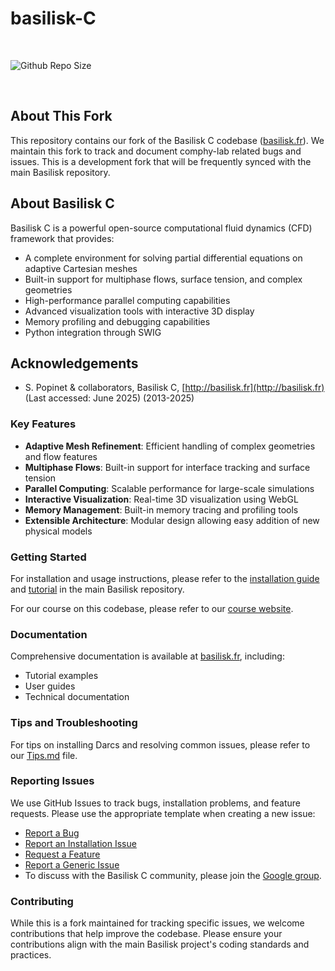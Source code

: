 # basilisk-C

<br>

![Github Repo Size](https://img.shields.io/github/repo-size/comphy-lab/basilisk-C?style=for-the-badge&color=yellow)

<br>

## About This Fork

This repository contains our fork of the Basilisk C codebase ([basilisk.fr](http://basilisk.fr)). We maintain this fork to track and document comphy-lab related bugs and issues. This is a development fork that will be frequently synced with the main Basilisk repository.

## About Basilisk C

Basilisk C is a powerful open-source computational fluid dynamics (CFD) framework that provides:

- A complete environment for solving partial differential equations on adaptive Cartesian meshes
- Built-in support for multiphase flows, surface tension, and complex geometries
- High-performance parallel computing capabilities
- Advanced visualization tools with interactive 3D display
- Memory profiling and debugging capabilities
- Python integration through SWIG

## Acknowledgements

- S. Popinet & collaborators, Basilisk C, [http://basilisk.fr](http://basilisk.fr) (Last accessed: June 2025) (2013-2025)


### Key Features

- **Adaptive Mesh Refinement**: Efficient handling of complex geometries and flow features
- **Multiphase Flows**: Built-in support for interface tracking and surface tension
- **Parallel Computing**: Scalable performance for large-scale simulations
- **Interactive Visualization**: Real-time 3D visualization using WebGL
- **Memory Management**: Built-in memory tracing and profiling tools
- **Extensible Architecture**: Modular design allowing easy addition of new physical models

### Getting Started

For installation and usage instructions, please refer to the [installation guide](src/INSTALL) and [tutorial](Tutorial) in the main Basilisk repository.

For our course on this codebase, please refer to our [course website](https://comphy-lab.org/teaching/2025-Basilisk101-Madrid).

### Documentation

Comprehensive documentation is available at [basilisk.fr](http://basilisk.fr), including:
- Tutorial examples
- User guides
- Technical documentation

### Tips and Troubleshooting

For tips on installing Darcs and resolving common issues, please refer to our [Tips.md](Tips.md) file.

### Reporting Issues

We use GitHub Issues to track bugs, installation problems, and feature requests. Please use the appropriate template when creating a new issue:

- [Report a Bug](https://github.com/comphy-lab/basilisk-C/issues/new?template=bug_report.md)
- [Report an Installation Issue](https://github.com/comphy-lab/basilisk-C/issues/new?template=installation_issue.md)
- [Request a Feature](https://github.com/comphy-lab/basilisk-C/issues/new?template=feature_request.md)
- [Report a Generic Issue](https://github.com/comphy-lab/basilisk-C/issues/new?template=generic_issue.md)
- To discuss with the Basilisk C community, please join the [Google group](https://groups.google.com/d/forum/basilisk-fr).

### Contributing

While this is a fork maintained for tracking specific issues, we welcome contributions that help improve the codebase. Please ensure your contributions align with the main Basilisk project's coding standards and practices.
